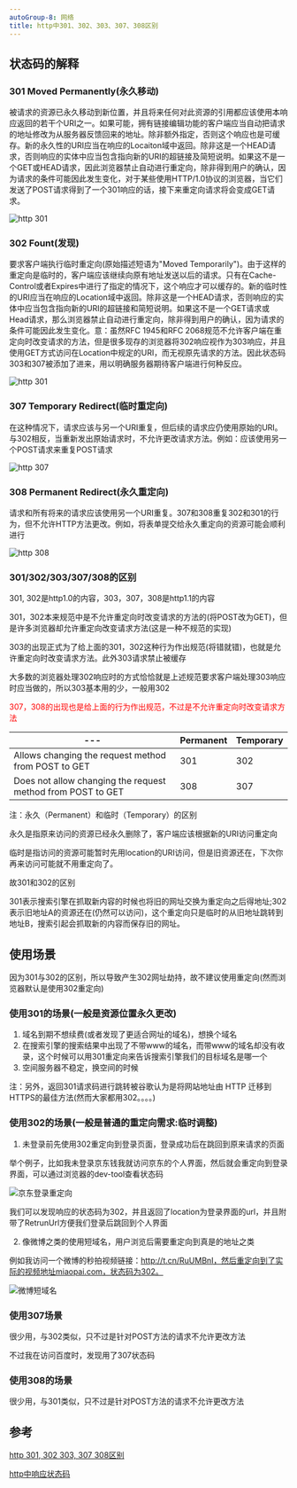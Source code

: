```yaml
---
autoGroup-8: 网络
title: http中301、302、303、307、308区别
---
```


## 状态码的解释

### 301 Moved Permanently(永久移动)

被请求的资源已永久移动到新位置，并且将来任何对此资源的引用都应该使用本响应返回的若干个URI之一。如果可能，拥有链接编辑功能的客户端应当自动把请求的地址修改为从服务器反馈回来的地址。除非额外指定，否则这个响应也是可缓存。新的永久性的URI应当在响应的Locaiton域中返回。除非这是一个HEAD请求，否则响应的实体中应当包含指向新的URI的超链接及简短说明。如果这不是一个GET或HEAD请求，因此浏览器禁止自动进行重定向，除非得到用户的确认，因为请求的条件可能因此发生变化，对于某些使用HTTP/1.0协议的浏览器，当它们发送了POST请求得到了一个301响应的话，接下来重定向请求将会变成GET请求。

![http 301](./images/20200916095836114.png)

### 302 Fount(发现)

要求客户端执行临时重定向(原始描述短语为"Moved Temporarily")。由于这样的重定向是临时的，客户端应该继续向原有地址发送以后的请求。只有在Cache-Control或者Expires中进行了指定的情况下，这个响应才可以缓存的。新的临时性的URI应当在响应的Location域中返回。除非这是一个HEAD请求，否则响应的实体中应当包含指向新的URI的超链接和简短说明。如果这不是一个GET请求或Head请求，那么浏览器禁止自动进行重定向，除非得到用户的确认，因为请求的条件可能因此发生变化。意：虽然RFC 1945和RFC 2068规范不允许客户端在重定向时改变请求的方法，但是很多现存的浏览器将302响应视作为303响应，并且使用GET方式访问在Location中规定的URI，而无视原先请求的方法。因此状态码303和307被添加了进来，用以明确服务器期待客户端进行何种反应。

![http 301](./images/20200916095954335.png)

### 307 Temporary Redirect(临时重定向)

在这种情况下，请求应该与另一个URI重复，但后续的请求应仍使用原始的URI。与302相反，当重新发出原始请求时，不允许更改请求方法。例如：应该使用另一个POST请求来重复POST请求

![http 307](./images/20200916100020580.png)

### 308 Permanent Redirect(永久重定向)
请求和所有将来的请求应该使用另一个URI重复。307和308重复302和301的行为，但不允许HTTP方法更改。例如，将表单提交给永久重定向的资源可能会顺利进行

![http 308](./images/20200916100045733.png)

### 301/302/303/307/308的区别

301, 302是http1.0的内容，303，307，308是http1.1的内容

301，302本来规范中是不允许重定向时改变请求的方法的(将POST改为GET)，但是许多浏览器却允许重定向改变请求方法(这是一种不规范的实现)

303的出现正式为了给上面的301，302这种行为作出规范(将错就错)，也就是允许重定向时改变请求方法。此外303请求禁止被缓存

大多数的浏览器处理302响应时的方式恰恰就是上述规范要求客户端处理303响应时应当做的，所以303基本用的少，一般用302

<span style="color: red">307，308的出现也是给上面的行为作出规范，不过是不允许重定向时改变请求方法</span>

---|Permanent|Temporary
---|---|---
Allows changing the request method from POST to GET | 301 | 302
Does not allow changing the request method from POST to GET | 308 | 307

注：永久（Permanent）和临时（Temporary）的区别

永久是指原来访问的资源已经永久删除了，客户端应该根据新的URI访问重定向

临时是指访问的资源可能暂时先用location的URI访问，但是旧资源还在，下次你再来访问可能就不用重定向了。

故301和302的区别

301表示搜索引擎在抓取新内容的时候也将旧的网址交换为重定向之后得地址;302表示旧地址A的资源还在(仍然可以访问)，这个重定向只是临时的从旧地址跳转到地址B，搜索引起会抓取新的内容而保存旧的网址。

## 使用场景

因为301与302的区别，所以导致产生302网址劫持，故不建议使用重定向(然而浏览器默认是使用302重定向)

### 使用301的场景(一般是资源位置永久更改)
1. 域名到期不想续费(或者发现了更适合网址的域名)，想换个域名
2. 在搜索引擎的搜索结果中出现了不带www的域名，而带www的域名却没有收录，这个时候可以用301重定向来告诉搜索引擎我们的目标域名是哪一个
3. 空间服务器不稳定，换空间的时候

注：另外，返回301请求码进行跳转被谷歌认为是将网站地址由 HTTP 迁移到 HTTPS的最佳方法(然而大家都用302。。。。)

### 使用302的场景(一般是普通的重定向需求:临时调整)
1. 未登录前先使用302重定向到登录页面，登录成功后在跳回到原来请求的页面

举个例子，比如我未登录京东钱我就访问京东的个人界面，然后就会重定向到登录界面，可以通过浏览器的dev-tool查看状态码

![京东登录重定向](./images/20200916100335555.png)

我们可以发现响应的状态码为302，并且返回了location为登录界面的url，并且附带了RetrunUrl方便我们登录后跳回到个人界面

2. 像微博之类的使用短域名，用户浏览后需要重定向到真是的地址之类

例如我访问一个微博的秒拍视频链接：http://t.cn/RuUMBnI，然后重定向到了实际的视频地址miaopai.com，状态码为302。

![微博短域名](./images/20200916100427613.png)

### 使用307场景

很少用，与302类似，只不过是针对POST方法的请求不允许更改方法

不过我在访问百度时，发现用了307状态码

### 使用308的场景

很少用，与301类似，只不过是针对POST方法的请求不允许更改方法


## 参考

[http 301, 302 303, 307 308区别](https://blog.csdn.net/qq_42949209/article/details/108615708)

[http中响应状态码](https://zhuanlan.zhihu.com/p/60669395)

